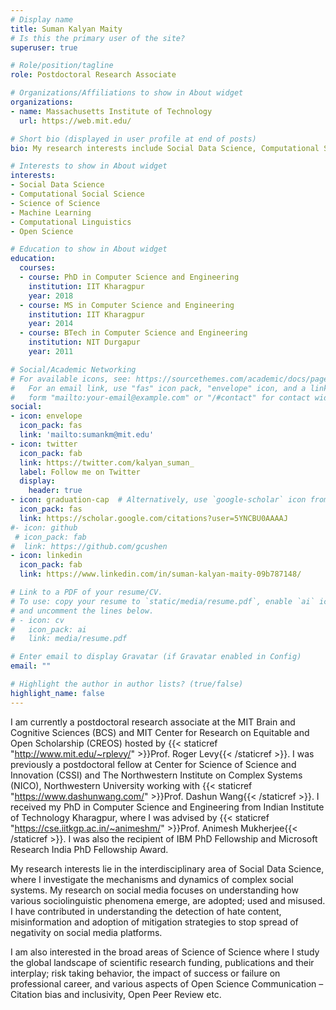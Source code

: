 ```yaml
---
# Display name
title: Suman Kalyan Maity
# Is this the primary user of the site?
superuser: true

# Role/position/tagline
role: Postdoctoral Research Associate

# Organizations/Affiliations to show in About widget
organizations:
- name: Massachusetts Institute of Technology
  url: https://web.mit.edu/

# Short bio (displayed in user profile at end of posts)
bio: My research interests include Social Data Science, Computational Social Science, Science of Science, Machine Learning and Computational Linguistics

# Interests to show in About widget
interests:
- Social Data Science
- Computational Social Science
- Science of Science
- Machine Learning
- Computational Linguistics
- Open Science

# Education to show in About widget
education:
  courses:
  - course: PhD in Computer Science and Engineering
    institution: IIT Kharagpur
    year: 2018
  - course: MS in Computer Science and Engineering
    institution: IIT Kharagpur
    year: 2014
  - course: BTech in Computer Science and Engineering
    institution: NIT Durgapur
    year: 2011

# Social/Academic Networking
# For available icons, see: https://sourcethemes.com/academic/docs/page-builder/#icons
#   For an email link, use "fas" icon pack, "envelope" icon, and a link in the
#   form "mailto:your-email@example.com" or "/#contact" for contact widget.
social:
- icon: envelope
  icon_pack: fas
  link: 'mailto:sumankm@mit.edu'
- icon: twitter
  icon_pack: fab
  link: https://twitter.com/kalyan_suman_
  label: Follow me on Twitter
  display:
    header: true
- icon: graduation-cap  # Alternatively, use `google-scholar` icon from `ai` icon pack
  icon_pack: fas
  link: https://scholar.google.com/citations?user=5YNCBU0AAAAJ
#- icon: github
 # icon_pack: fab
#  link: https://github.com/gcushen
- icon: linkedin
  icon_pack: fab
  link: https://www.linkedin.com/in/suman-kalyan-maity-09b787148/

# Link to a PDF of your resume/CV.
# To use: copy your resume to `static/media/resume.pdf`, enable `ai` icons in `params.toml`, 
# and uncomment the lines below.
# - icon: cv
#   icon_pack: ai
#   link: media/resume.pdf

# Enter email to display Gravatar (if Gravatar enabled in Config)
email: ""

# Highlight the author in author lists? (true/false)
highlight_name: false
---
```


I am currently a postdoctoral research associate at the MIT Brain and Cognitive Sciences (BCS) and MIT Center for Research on Equitable and Open Scholarship (CREOS) hosted by {{< staticref "http://www.mit.edu/~rplevy/" >}}Prof. Roger Levy{{< /staticref >}}. I was previously a postdoctoral fellow at Center for Science of Science and Innovation (CSSI) and The Northwestern Institute on Complex Systems 
(NICO), Northwestern University working with {{< staticref "https://www.dashunwang.com/" >}}Prof. Dashun Wang{{< /staticref >}}. I received my PhD in Computer Science and Engineering from Indian Institute of Technology Kharagpur, where I was advised by  {{< staticref "https://cse.iitkgp.ac.in/~animeshm/" >}}Prof. Animesh Mukherjee{{< /staticref >}}. I was also the recipient of IBM PhD Fellowship and Microsoft Research India PhD Fellowship Award.

My research interests lie in the interdisciplinary area of Social Data Science, where I investigate the mechanisms and dynamics of complex social systems. My research on social media focuses on understanding how various sociolinguistic phenomena emerge, are adopted; used and misused. I have contributed in understanding the detection of hate content, misinformation and adoption of mitigation strategies to stop spread of negativity on social media platforms. 

I am also interested in the broad areas of Science of Science where I study the global landscape of scientific research funding, publications and their interplay; risk taking behavior, the impact of success or failure on professional career, and various aspects of Open Science Communication – Citation bias and inclusivity, Open Peer Review etc.



